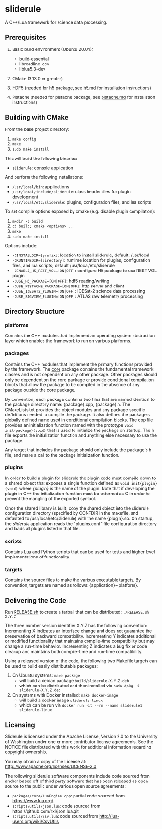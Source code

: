 # sliderule

A C++/Lua framework for science data processing.


## Prerequisites

1. Basic build environment (Ubuntu 20.04):
   * build-essential
   * libreadline-dev
   * liblua5.3-dev

2. CMake (3.13.0 or greater)

3. HDF5 (needed for h5 package, see [h5.md](packages/h5/h5.md) for installation instructions)

4. Pistache (needed for pistache package, see [pistache.md](packages/pistache/pistache.md) for installation instructions)


## Building with CMake

From the base project directory:
1. `make config`
2. `make`
3. `sudo make install`

This will build the following binaries:
* `sliderule`: console application

And perform the following installations:
* `/usr/local/bin`: applications
* `/usr/local/include/sliderule`: class header files for plugin development
* `/usr/local/etc/sliderule`: plugins, configuration files, and lua scripts

To set compile options exposed by cmake (e.g. disable plugin compilation):
1.	`mkdir -p build`
2.	`cd build; cmake <options> ..`
3. `make`
4.  `sudo make install`

Options include:
* `-DINSTALLDIR=[prefix]`: location to install sliderule; default: /usr/local
* `-DRUNTIMEDIR=[directory]`: runtime location for plugins, configuration files, and lua scripts; default /usr/local/etc/sliderule
* `-DENABLE_H5_REST_VOL=[ON|OFF]`: configure H5 package to use REST VOL plugin
* `-DUSE_H5_PACKAGE=[ON|OFF]`: hdf5 reading/writing
* `-DUSE_PISTACHE_PACKAGE=[ON|OFF]`: http server and client
* `-DUSE_ICESAT2_PLUGIN=[ON|OFF]`: ICESat-2 science data processing
* `-DUSE_SIGVIEW_PLUGIN=[ON|OFF]`: ATLAS raw telemetry processing


## Directory Structure

### platforms

Contains the C++ modules that implement an operating system abstraction layer which enables the framework to run on various platforms.

### packages

Contains the C++ modules that implement the primary functions provided by the framework.  The [core](packages/core/core.md) package contains the fundamental framework classes and is not dependent on any other package.  Other packages should only be dependent on the core package or provide conditional compilation blocks that allow the package to be compiled in the absence of any package outside the core package.

By convention, each package contains two files that are named identical to the package directory name: {package}.cpp, {package}.h.  The CMakeLists.txt provides the object modules and any package specific definitions needed to compile the package.  It also defines the package's globally defined name used in conditional compilation blocks.  The cpp file provides an initialization function named with the prototype `void init{package}(void)` that is used to initialize the package on startup.  The h file exports the initialization function and anything else necessary to use the package.

Any target that includes the package should only include the package's h file, and make a call to the package initialization function.

### plugins

In order to build a plugin for sliderule the plugin code must compile down to a shared object that exposes a single function defined as `void init{plugin}(void)` where _{plugin}_ is the name of the plugin.  Note that if developing the plugin in C++ the initialization function must be externed as C in order to prevent the mangling of the exported symbol.

Once the shared library is built, copy the shared object into the sliderule configuration directory (specified by CONFDIR in the makefile, and defaulted to /usr/local/etc/sliderule) with the name {plugin}.so.  On startup, the _sliderule_ application reads the "plugins.conf" file configuration directory and loads all plugins listed in that file.

### scripts

Contains Lua and Python scripts that can be used for tests and higher level implementations of functionality.

### targets

Contains the source files to make the various executable targets. By convention, targets are named as follows: {application}-{platform}.


## Delivering the Code

Run [RELEASE.sh](RELEASE.sh) to create a tarball that can be distributed: `./RELEASE.sh X.Y.Z`

The three number version identifier X.Y.Z has the following convention: Incrementing X indicates an interface change and does not guarantee the preservation of backward compatibility.  Incrementing Y indicates additional or modified functionality that maintains compile-time compatibility but may change a run-time behavior.  Incrementing Z indicates a bug fix or code cleanup and maintains both compile-time and run-time compatibility.

Using a released version of the code, the following two Makefile targets can be used to build easily distributable packages:
1. On Ubuntu systems: `make package`
   * will build a debian package `build/sliderule-X.Y.Z.deb`
   * which can be distributed and then installed via `sudo dpkg -i sliderule-X.Y.Z.deb`
2. On systems with Docker installed: `make docker-image`
   * will build a docker image `sliderule-linux`
   * which can be run via `docker run -it --rm --name sliderule1 sliderule-linux`


## Licensing

Sliderule is licensed under the Apache License, Version 2.0
to the University of Washington under one or more contributor
license agreements.  See the NOTICE file distributed with this
work for additional information regarding copyright ownership.

You may obtain a copy of the License at: http://www.apache.org/licenses/LICENSE-2.0

The following sliderule software components include code sourced from and/or
based off of third party software that has been released as open source to the
public under various open source agreements:
* `packages/core/LuaEngine.cpp`: partial code sourced from https://www.lua.org/
* `scripts/utils/json.lua`: code sourced from https://github.com/rxi/json.lua.git
* `scripts.utils/csv.lua`: code sourced from http://lua-users.org/wiki/CsvUtils
